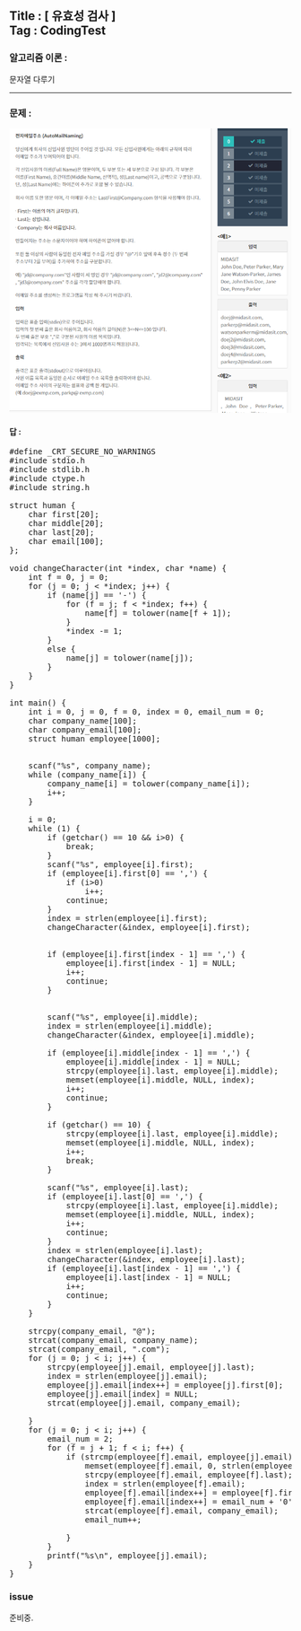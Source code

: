 
## Title : [ 유효성 검사 ] <br/> Tag : CodingTest

### 알고리즘 이론 :
문자열 다루기

<hr>

### 문제 :
![MIDAS](/contents/midas-challenge/문제/2.png)


#### 답 :
<pre>
#define _CRT_SECURE_NO_WARNINGS
#include stdio.h
#include stdlib.h
#include ctype.h
#include string.h

struct human {
	char first[20];
	char middle[20];
	char last[20];
	char email[100];
};

void changeCharacter(int *index, char *name) {
	int f = 0, j = 0;
	for (j = 0; j < *index; j++) {
		if (name[j] == '-') {
			for (f = j; f < *index; f++) {
				name[f] = tolower(name[f + 1]);
			}
			*index -= 1;
		}
		else {
			name[j] = tolower(name[j]);
		}
	}
}

int main() {
	int i = 0, j = 0, f = 0, index = 0, email_num = 0;
	char company_name[100];
	char company_email[100];
	struct human employee[1000];


	scanf("%s", company_name);
	while (company_name[i]) {
		company_name[i] = tolower(company_name[i]);
		i++;
	}

	i = 0;
	while (1) {
		if (getchar() == 10 && i>0) {
			break;
		}
		scanf("%s", employee[i].first);
		if (employee[i].first[0] == ',') {
			if (i>0)
				i++;
			continue;
		}
		index = strlen(employee[i].first);
		changeCharacter(&index, employee[i].first);


		if (employee[i].first[index - 1] == ',') {
			employee[i].first[index - 1] = NULL;
			i++;
			continue;
		}


		scanf("%s", employee[i].middle);
		index = strlen(employee[i].middle);
		changeCharacter(&index, employee[i].middle);

		if (employee[i].middle[index - 1] == ',') {
			employee[i].middle[index - 1] = NULL;
			strcpy(employee[i].last, employee[i].middle);
			memset(employee[i].middle, NULL, index);
			i++;
			continue;
		}

		if (getchar() == 10) {
			strcpy(employee[i].last, employee[i].middle);
			memset(employee[i].middle, NULL, index);
			i++;
			break;
		}

		scanf("%s", employee[i].last);
		if (employee[i].last[0] == ',') {
			strcpy(employee[i].last, employee[i].middle);
			memset(employee[i].middle, NULL, index);
			i++;
			continue;
		}
		index = strlen(employee[i].last);
		changeCharacter(&index, employee[i].last);
		if (employee[i].last[index - 1] == ',') {
			employee[i].last[index - 1] = NULL;
			i++;
			continue;
		}
	}

	strcpy(company_email, "@");
	strcat(company_email, company_name);
	strcat(company_email, ".com");
	for (j = 0; j < i; j++) {
		strcpy(employee[j].email, employee[j].last);
		index = strlen(employee[j].email);
		employee[j].email[index++] = employee[j].first[0];
		employee[j].email[index] = NULL;
		strcat(employee[j].email, company_email);

	}
	for (j = 0; j < i; j++) {
		email_num = 2;
		for (f = j + 1; f < i; f++) {
			if (strcmp(employee[f].email, employee[j].email) == 0) {
				memset(employee[f].email, 0, strlen(employee[f].email));
				strcpy(employee[f].email, employee[f].last);
				index = strlen(employee[f].email);
				employee[f].email[index++] = employee[f].first[0];
				employee[f].email[index++] = email_num + '0';
				strcat(employee[f].email, company_email);
				email_num++;

			}
		}
		printf("%s\n", employee[j].email);
	}
}
</pre>

### issue
준비중.
